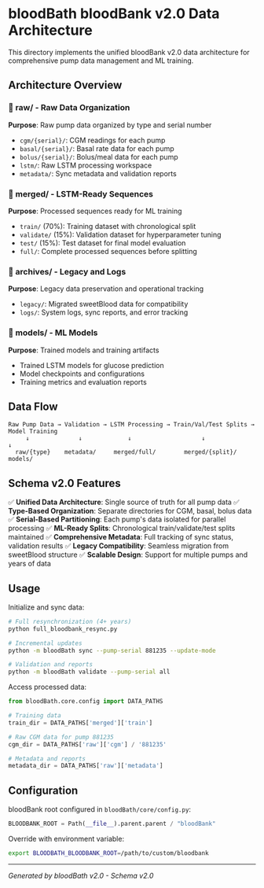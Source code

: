 # bloodBath bloodBank v2.0 Data Architecture

This directory implements the unified bloodBank v2.0 data architecture for comprehensive pump data management and ML training.

## Architecture Overview

### 📁 raw/ - Raw Data Organization
**Purpose**: Raw pump data organized by type and serial number
- `cgm/{serial}/`: CGM readings for each pump
- `basal/{serial}/`: Basal rate data for each pump  
- `bolus/{serial}/`: Bolus/meal data for each pump
- `lstm/`: Raw LSTM processing workspace
- `metadata/`: Sync metadata and validation reports

### 📁 merged/ - LSTM-Ready Sequences
**Purpose**: Processed sequences ready for ML training
- `train/` (70%): Training dataset with chronological split
- `validate/` (15%): Validation dataset for hyperparameter tuning
- `test/` (15%): Test dataset for final model evaluation
- `full/`: Complete processed sequences before splitting

### 📁 archives/ - Legacy and Logs
**Purpose**: Legacy data preservation and operational tracking
- `legacy/`: Migrated sweetBlood data for compatibility
- `logs/`: System logs, sync reports, and error tracking

### 📁 models/ - ML Models
**Purpose**: Trained models and training artifacts
- Trained LSTM models for glucose prediction
- Model checkpoints and configurations
- Training metrics and evaluation reports

## Data Flow

```
Raw Pump Data → Validation → LSTM Processing → Train/Val/Test Splits → Model Training
     ↓              ↓             ↓                    ↓                    ↓
  raw/{type}    metadata/     merged/full/        merged/{split}/       models/
```

## Schema v2.0 Features

✅ **Unified Data Architecture**: Single source of truth for all pump data
✅ **Type-Based Organization**: Separate directories for CGM, basal, bolus data  
✅ **Serial-Based Partitioning**: Each pump's data isolated for parallel processing
✅ **ML-Ready Splits**: Chronological train/validate/test splits maintained
✅ **Comprehensive Metadata**: Full tracking of sync status, validation results
✅ **Legacy Compatibility**: Seamless migration from sweetBlood structure
✅ **Scalable Design**: Support for multiple pumps and years of data

## Usage

Initialize and sync data:
```bash
# Full resynchronization (4+ years)
python full_bloodbank_resync.py

# Incremental updates
python -m bloodBath sync --pump-serial 881235 --update-mode

# Validation and reports
python -m bloodBath validate --pump-serial all
```

Access processed data:
```python
from bloodBath.core.config import DATA_PATHS

# Training data
train_dir = DATA_PATHS['merged']['train']

# Raw CGM data for pump 881235
cgm_dir = DATA_PATHS['raw']['cgm'] / '881235'

# Metadata and reports
metadata_dir = DATA_PATHS['raw']['metadata']
```

## Configuration

bloodBank root configured in `bloodBath/core/config.py`:
```python
BLOODBANK_ROOT = Path(__file__).parent.parent / "bloodBank"
```

Override with environment variable:
```bash
export BLOODBATH_BLOODBANK_ROOT=/path/to/custom/bloodbank
```

---
*Generated by bloodBath v2.0 - Schema v2.0*
